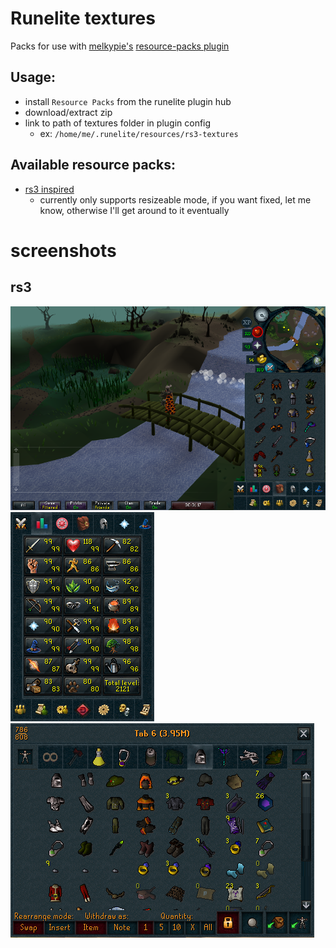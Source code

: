 # Runelite textures
Packs for use with [melkypie's](https://github.com/melkypie) [resource-packs plugin](https://github.com/melkypie/resource-packs)

## Usage:
- install `Resource Packs` from the runelite plugin hub
- download/extract zip
- link to path of textures folder in plugin config
  - ex: `/home/me/.runelite/resources/rs3-textures`

## Available resource packs:
- [rs3 inspired](https://github.com/sgfost/runelite-textures/raw/master/rs3/release/rs3-textures.zip)
  * currently only supports resizeable mode, if you want fixed, let me know, otherwise I'll get around to it eventually

# screenshots

## rs3
![image](https://raw.githubusercontent.com/sgfost/runelite-textures/master/rs3/screenshots/full%2Binv.png)
![image](https://raw.githubusercontent.com/sgfost/runelite-textures/master/rs3/screenshots/stats.png)
![image](https://raw.githubusercontent.com/sgfost/runelite-textures/master/rs3/screenshots/bank.png)
